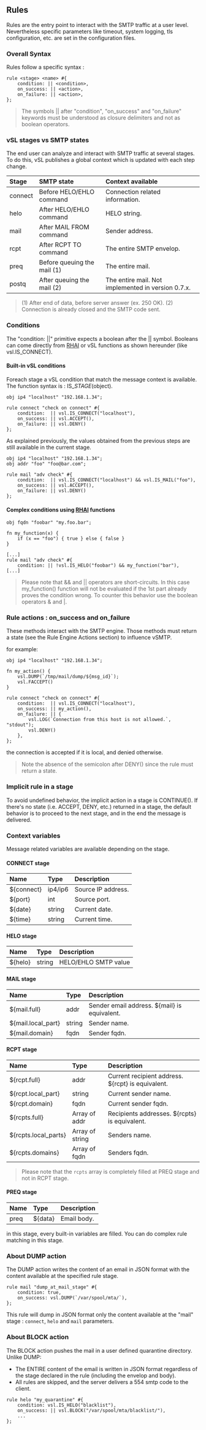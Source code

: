 ## Rules

Rules are the entry point to interact with the SMTP traffic at a user level.
Nevertheless specific parameters like timeout, system logging, tls configuration, etc. are set in the configuration files.

### Overall Syntax

Rules follow a specific syntax :

```vsl
rule <stage> <name> #{
    condition: || <condition>,
    on_success: || <action>,
    on_failure: || <action>,
};
```

>The symbols || after "condition", "on_success" and "on_failure" keywords must be understood as closure delimiters and not as boolean operators.

### vSL stages vs SMTP states

The end user can analyze and interact with SMTP traffic at several stages. To do this, vSL publishes a global context which is updated with each step change.

| Stage | SMTP state | Context available
| :--- | :--- | :---
| connect | Before HELO/EHLO command | Connection related information.
| helo | After HELO/EHLO command | HELO string.
| mail | After MAIL FROM command | Sender address.
| rcpt | After RCPT TO command | The entire SMTP envelop.
| preq | Before queuing the mail (1) | The entire mail.
| postq | After queuing the mail (2) | The entire mail. Not implemented in version 0.7.x.

> (1) After end of data, before server answer (ex. 250 OK).
> (2) Connection is already closed and the SMTP code sent.

### Conditions

The "condition: ||" primitive expects a boolean after the || symbol.
Booleans can come directly from [RHAI](https://rhai.rs/) or vSL functions as shown hereunder (like vsl.IS_CONNECT).

#### Built-in vSL conditions

Foreach stage a vSL condition that match the message context is available.
The function syntax is : IS_*STAGE*(object).

```vsl
obj ip4 "localhost" "192.168.1.34";

rule connect "check on connect" #{
    condition:  || vsl.IS_CONNECT("localhost"),
    on_success: || vsl.ACCEPT(),
    on_failure: || vsl.DENY()
};
```

As explained previously, the values obtained from the previous steps are still available in the current stage.

```vsl
obj ip4 "localhost" "192.168.1.34";
obj addr "foo" "foo@bar.com";

rule mail "adv check" #{
    condition:  || vsl.IS_CONNECT("localhost") && vsl.IS_MAIL("foo"),
    on_success: || vsl.ACCEPT(),
    on_failure: || vsl.DENY()
};
```

#### Complex conditions using [RHAI](https://rhai.rs/) functions

```vsl
obj fqdn "foobar" "my.foo.bar";

fn my_function(x) {
    if (x == "foo") { true } else { false }
}

[...]
rule mail "adv check" #{
    condition: || !vsl.IS_HELO("foobar") && my_function("bar"),
[...]
```

> Please note that && and || operators are short-circuits.
> In this case my_function() function will not be evaluated if the 1st part already proves the condition wrong.
> To counter this behavior use the boolean operators & and |.

### Rule actions : on_success and on_failure

These methods interact with the SMTP engine.
Those methods must return a state (see the Rule Engine Actions section) to influence vSMTP.

for example:

```vsl
obj ip4 "localhost" "192.168.1.34";

fn my_action() {
    vsl.DUMP(`/tmp/mail/dump/${msg_id}`);
    vsl.FACCEPT()
}

rule connect "check on connect" #{
    condition:  || vsl.IS_CONNECT("localhost"),
    on_success: || my_action(),
    on_failure: || {
        vsl.LOG(`Connection from this host is not allowed.`, "stdout");
        vsl.DENY()
    },
};
```

the connection is accepted if it is local, and denied otherwise.
> Note the absence of the semicolon after DENY() since the rule must return a state.

### Implicit rule in a stage

To avoid undefined behavior, the implicit action in a stage is CONTINUE(). If there's no state (i.e.  ACCEPT, DENY, etc.) returned in a stage, the default behavior is to proceed to the next stage, and in the end the message is delivered.

### Context variables

Message related variables are available depending on the stage.

#### CONNECT stage

| Name | Type | Description
| :--- | :--- | :---
| ${connect} | ip4/ip6 | Source IP address.
| ${port} | int | Source port.
| ${date} | string | Current date.
| ${time} | string | Current time.

#### HELO stage

| Name | Type | Description
| :--- | :--- | :---
| ${helo} | string | HELO/EHLO SMTP value |

#### MAIL stage

| Name | Type | Description
| :--- | :--- | :---
| ${mail.full}| addr | Sender email address. ${mail} is equivalent.
| ${mail.local_part} | string | Sender name.
| ${mail.domain} | fqdn | Sender fqdn.

#### RCPT stage

| Name | Type | Description
| :--- | :--- | :---
| ${rcpt.full} | addr | Current recipient address. ${rcpt} is equivalent.
| ${rcpt.local_part} | string | Current sender name.
| ${rcpt.domain} | fqdn | Current sender fqdn.
| ${rcpts.full} | Array of addr| Recipients addresses. ${rcpts} is equivalent.
| ${rcpts.local_parts} | Array of string | Senders name.
| ${rcpts.domains} | Array of fqdn | Senders fqdn.

>Please note that the `rcpts` array is completely filled at PREQ stage and not in RCPT stage.

#### PREQ stage

| Name | Type | Description
| :--- | :--- | :---
| preq | ${data} | Email body.

in this stage, every built-in variables are filled. You can do complex rule matching in this stage.

### About DUMP action

The DUMP action writes the content of an email in JSON format with the content available at the specified rule stage.

```vsl
rule mail "dump_at_mail_stage" #{
    condition: true,
    on_success: vsl.DUMP(`/var/spool/mta/`),
};
```

This rule will dump in JSON format only the content available at the "mail" stage : `connect`, `helo` and `mail` parameters.

### About BLOCK action

The BLOCK action pushes the mail in a user defined quarantine directory.
Unlike DUMP:

- The ENTIRE content of the email is written in JSON format regardless of the stage declared in the rule (including the envelop and body).
- All rules are skipped, and the server delivers a 554 smtp code to the client.

```vsl
rule helo "my_quarantine" #{
    condition: vsl.IS_HELO("blacklist"),
    on_success: || vsl.BLOCK("/var/spool/mta/blacklist/"),
    ...
};
```
